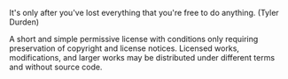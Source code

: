 It's only after you've lost everything that you're free to do anything. (Tyler Durden)

A short and simple permissive license with conditions only requiring preservation of copyright and license notices. Licensed works, modifications, and larger works may be distributed under different terms and without source code.